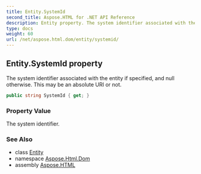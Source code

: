 ```yaml
---
title: Entity.SystemId
second_title: Aspose.HTML for .NET API Reference
description: Entity property. The system identifier associated with the entity if specified and null otherwise. This may be an absolute URI or not
type: docs
weight: 60
url: /net/aspose.html.dom/entity/systemid/
---
```

## Entity.SystemId property

The system identifier associated with the entity if specified, and null otherwise. This may be an absolute URI or not.

```csharp
public string SystemId { get; }
```

### Property Value

The system identifier.

### See Also

* class [Entity](../)
* namespace [Aspose.Html.Dom](../../entity/)
* assembly [Aspose.HTML](../../../)
